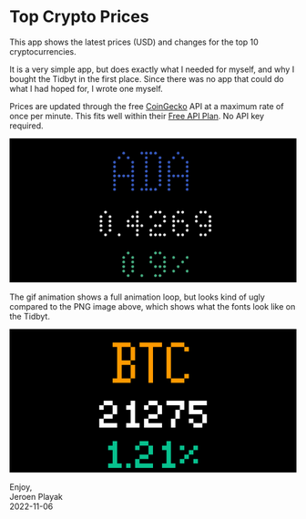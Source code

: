 # Top Crypto Prices

This app shows the latest prices (USD) and changes for the top 10 cryptocurrencies. 

It is a very simple app, but does exactly what I needed for myself, and why I bought the Tidbyt in the first place. Since there was no app that could do what I had hoped for, I wrote one myself.

Prices are updated through the free [CoinGecko](https://www.coingecko.com/) API at a maximum rate of once per minute. This fits well within their [Free API Plan](https://www.coingecko.com/en/api/pricing). No API key required.

![Top Crypto Prices Applet for Tidbyt](top_crypto_prices.jpg)

The gif animation shows a full animation loop, but looks kind of ugly compared to the PNG image above, which shows what the fonts look like on the Tidbyt.

![Top Crypto Prices Applet for Tidbyt gif animation](top_crypto_prices.gif)

Enjoy,  
Jeroen Playak  
2022-11-06
